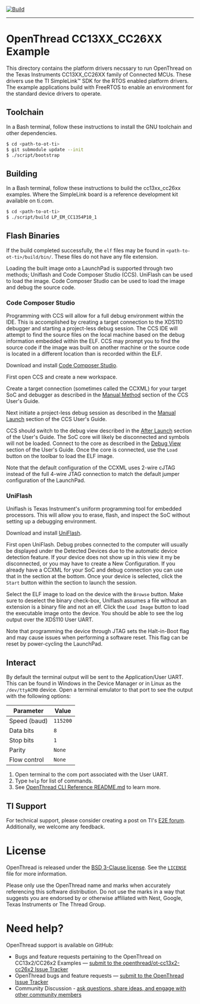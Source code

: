 [![Build][ot-gh-action-build-svg]][ot-gh-action-build]

[ot-gh-action-build]: https://github.com/openthread/ot-cc13x2-cc26x2/actions?query=workflow%3ABuild+branch%3Amain+event%3Apush
[ot-gh-action-build-svg]: https://github.com/openthread/ot-cc13x2-cc26x2/workflows/Build/badge.svg?branch=main&event=push

---

# OpenThread CC13XX_CC26XX Example

This directory contains the platform drivers necssary to run OpenThread on the Texas Instruments CC13XX_CC26XX family of
Connected MCUs. These drivers use the TI SimpleLink™ SDK for the RTOS enabled platform drivers. The example applications
build with FreeRTOS to enable an environment for the standard device drivers to operate.

## Toolchain

In a Bash terminal, follow these instructions to install the GNU toolchain and other dependencies.

```bash
$ cd <path-to-ot-ti>
$ git submodule update --init
$ ./script/bootstrap
```

## Building

In a Bash terminal, follow these instructions to build the cc13xx_cc26xx examples. Where the SimpleLink board is a
reference development kit available on ti.com.

```bash
$ cd <path-to-ot-ti>
$ ./script/build LP_EM_CC1354P10_1
```

## Flash Binaries

If the build completed successfully, the `elf` files may be found in `<path-to-ot-ti>/build/bin/`. These files do not
have any file extension.

Loading the built image onto a LaunchPad is supported through two methods; Uniflash and Code Composer Studio (CCS).
UniFlash can be used to load the image. Code Composer Studio can be used to load the image and debug the source code.

### Code Composer Studio

Programming with CCS will allow for a full debug environment within the IDE. This is accomplished by creating a target
connection to the XDS110 debugger and starting a project-less debug session. The CCS IDE will attempt to find the source
files on the local machine based on the debug information embedded within the ELF. CCS may prompt you to find the source
code if the image was built on another machine or the source code is located in a different location than is recorded
within the ELF.

Download and install [Code Composer Studio][ccs].

First open CCS and create a new workspace.

Create a target connection (sometimes called the CCXML) for your target SoC and debugger as described in the [Manual
Method][ccs_manual_method] section of the CCS User's Guide.

Next initiate a project-less debug session as described in the [Manual Launch][ccs_manual_launch] section of the CCS
User's Guide.

CCS should switch to the debug view described in the [After Launch][ccs_after_launch] section of the User's Guide. The
SoC core will likely be disconnected and symbols will not be loaded. Connect to the core as described in the [Debug
View][ccs_debug_view] section of the User's Guide. Once the core is connected, use the `Load` button on the toolbar to
load the ELF image.

Note that the default configuration of the CCXML uses 2-wire cJTAG instead of the full 4-wire JTAG connection to match
the default jumper configuration of the LaunchPad.

[ccs]: https://www.ti.com/tool/CCSTUDIO
[ccs_after_launch]: https://software-dl.ti.com/ccs/esd/documents/users_guide/ccs_debug-main.html?configuration#after-launch
[ccs_debug_view]: https://software-dl.ti.com/ccs/esd/documents/users_guide/ccs_debug-main.html?configuration#debug-view
[ccs_manual_launch]: https://software-dl.ti.com/ccs/esd/documents/users_guide/ccs_debug-main.html?configuration#manual-launch
[ccs_manual_method]: https://software-dl.ti.com/ccs/esd/documents/users_guide/ccs_debug-main.html?configuration#manual-method

### UniFlash

Uniflash is Texas Instrument's uniform programming tool for embedded processors. This will allow you to erase, flash,
and inspect the SoC without setting up a debugging environment.

Download and install [UniFlash][uniflash].

First open UniFlash. Debug probes connected to the computer will usually be displayed under the Detected Devices due to
the automatic device detection feature. If your device does not show up in this view it my be disconnected, or you may
have to create a New Configuration. If you already have a CCXML for your SoC and debug connection you can use that in
the section at the bottom. Once your device is selected, click the `Start` button within the section to launch the
session.

Select the ELF image to load on the device with the `Browse` button. Make sure to deselect the binary check-box,
Uniflash assumes a file without an extension is a binary file and not an elf. Click the `Load Image` button to load the
executable image onto the device. You should be able to see the log output over the XDS110 User UART.

Note that programming the device through JTAG sets the Halt-in-Boot flag and may cause issues when performing a software
reset. This flag can be reset by power-cycling the LaunchPad.

[uniflash]: https://www.ti.com/tool/download/UNIFLASH

## Interact

By default the terminal output will be sent to the Application/User UART. This can be found in Windows in the Device
Manager or in Linux as the `/dev/ttyACM0` device. Open a terminal emulator to that port to see the output with the
following options:

| Parameter    | Value    |
| ------------ | -------- |
| Speed (baud) | `115200` |
| Data bits    | `8`      |
| Stop bits    | `1`      |
| Parity       | `None`   |
| Flow control | `None`   |

1. Open terminal to the com port associated with the User UART.
2. Type `help` for list of commands.
3. See [OpenThread CLI Reference README.md][cli] to learn more.

[cli]: https://github.com/openthread/openthread/blob/main/src/cli/README.md

## TI Support

For technical support, please consider creating a post on TI's [E2E forum][e2e]. Additionally, we welcome any feedback.

[e2e]: https://e2e.ti.com/support/wireless-connectivity/zigbee-and-thread

# License

OpenThread is released under the [BSD 3-Clause
license](https://github.com/openthread/ot-cc13x2-cc26x2/blob/main/LICENSE). See the
[`LICENSE`](https://github.com/openthread/ot-cc13x2-cc26x2/blob/main/LICENSE) file for more information.

Please only use the OpenThread name and marks when accurately referencing this software distribution. Do not use the
marks in a way that suggests you are endorsed by or otherwise affiliated with Nest, Google, Texas Instruments or The
Thread Group.

# Need help?

OpenThread support is available on GitHub:

- Bugs and feature requests pertaining to the OpenThread on CC13x2/CC26x2 Examples — [submit to the
  openthread/ot-cc13x2-cc26x2 Issue Tracker](https://github.com/openthread/ot-cc13x2-cc26x2/issues)
- OpenThread bugs and feature requests — [submit to the OpenThread Issue
  Tracker](https://github.com/openthread/openthread/issues)
- Community Discussion - [ask questions, share ideas, and engage with other community
  members](https://github.com/openthread/openthread/discussions)
